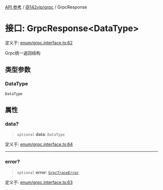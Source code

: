 [API 参考](../../../index.md) / [@142vip/grpc](../index.md) / GrpcResponse

# 接口: GrpcResponse\<DataType\>

定义于: [enum/grpc.interface.ts:62](https://github.com/142vip/core-x/blob/724c9f80a9f43d7639fb0f15c0381f9ca258849b/packages/grpc/src/enum/grpc.interface.ts#L62)

Grpc统一返回结构

## 类型参数

### DataType

`DataType`

## 属性

### data?

> `optional` **data**: `DataType`

定义于: [enum/grpc.interface.ts:64](https://github.com/142vip/core-x/blob/724c9f80a9f43d7639fb0f15c0381f9ca258849b/packages/grpc/src/enum/grpc.interface.ts#L64)

***

### error?

> `optional` **error**: [`GrpcTraceError`](GrpcTraceError.md)

定义于: [enum/grpc.interface.ts:63](https://github.com/142vip/core-x/blob/724c9f80a9f43d7639fb0f15c0381f9ca258849b/packages/grpc/src/enum/grpc.interface.ts#L63)
